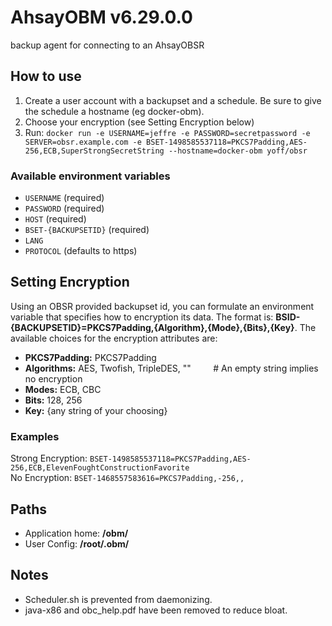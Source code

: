 # AhsayOBM v6.29.0.0
backup agent for connecting to an AhsayOBSR

## How to use
1. Create a user account with a backupset and a schedule. Be sure to give the schedule a hostname (eg docker-obm).
3. Choose your encryption (see Setting Encryption below)
2. Run: `docker run -e USERNAME=jeffre -e PASSWORD=secretpassword -e SERVER=obsr.example.com -e BSET-1498585537118=PKCS7Padding,AES-256,ECB,SuperStrongSecretString --hostname=docker-obm yoff/obsr`

### Available environment variables
+ `USERNAME` (required)
+ `PASSWORD` (required)
+ `HOST`  (required)
+ `BSET-{BACKUPSETID}`   (required)
+ `LANG`
+ `PROTOCOL` (defaults to https)

## Setting Encryption
Using an OBSR provided backupset id, you can formulate an
environment variable that specifies how to encryption its data. The format is: **BSID-{BACKUPSETID}=PKCS7Padding,{Algorithm},{Mode},{Bits},{Key}**.  The available choices for the encryption attributes are:

+ **PKCS7Padding:** PKCS7Padding  
+ **Algorithms:** AES, Twofish, TripleDES, "" &nbsp; &nbsp; &nbsp; &nbsp; # An empty string implies no encryption  
+ **Modes:** ECB, CBC  
+ **Bits:** 128, 256  
+ **Key:** {any string of your choosing}  

### Examples
Strong Encryption: `BSET-1498585537118=PKCS7Padding,AES-256,ECB,ElevenFoughtConstructionFavorite`  
No Encryption: `BSET-1468557583616=PKCS7Padding,-256,,`  


## Paths
+ Application home: **/obm/**  
+ User Config: **/root/.obm/**  

## Notes
+ Scheduler.sh is prevented from daemonizing.
+ java-x86 and obc_help.pdf have been removed to reduce bloat.
